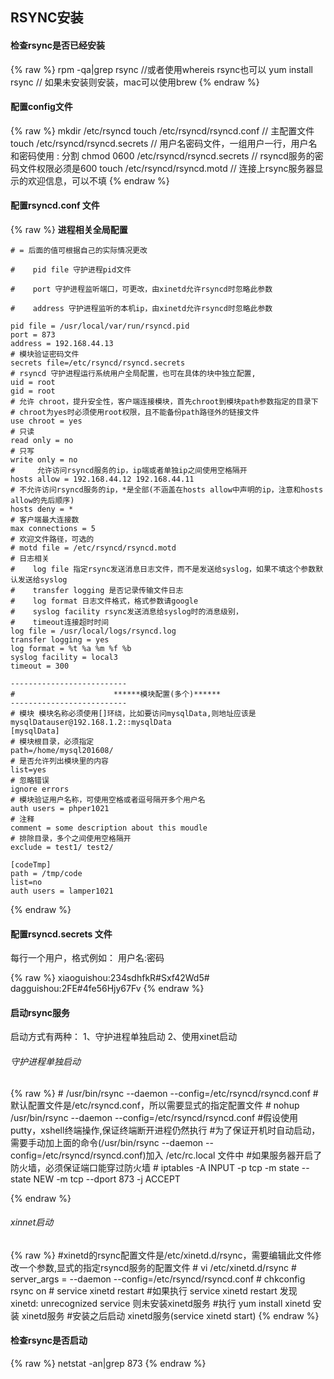 ## RSYNC安装 ##
#### 检查rsync是否已经安装 ####

  {% raw %}
    rpm -qa|grep rsync  //或者使用whereis rsync也可以
    yum install rsync     // 如果未安装则安装，mac可以使用brew
  {% endraw %}
  
#### 配置config文件 ####

  {% raw %}
    mkdir /etc/rsyncd
    touch /etc/rsyncd/rsyncd.conf         // 主配置文件
    touch /etc/rsyncd/rsyncd.secrets      // 用户名密码文件，一组用户一行，用户名和密码使用 : 分割
    chmod 0600 /etc/rsyncd/rsyncd.secrets  // rsyncd服务的密码文件权限必须是600
    touch /etc/rsyncd/rsyncd.motd          // 连接上rsync服务器显示的欢迎信息，可以不填
  {% endraw %}
  
#### 配置rsyncd.conf 文件 ####

  {% raw %}
                     ******进程相关全局配置******
  
  
    # = 后面的值可根据自己的实际情况更改

    #    pid file 守护进程pid文件

    #    port 守护进程监听端口，可更改，由xinetd允许rsyncd时忽略此参数

    #    address 守护进程监听的本机ip，由xinetd允许rsyncd时忽略此参数

    pid file = /usr/local/var/run/rsyncd.pid
    port = 873
    address = 192.168.44.13
    # 模块验证密码文件
    secrets file=/etc/rsyncd/rsyncd.secrets
    # rsyncd 守护进程运行系统用户全局配置，也可在具体的块中独立配置,
    uid = root
    gid = root
    # 允许 chroot，提升安全性，客户端连接模块，首先chroot到模块path参数指定的目录下
    # chroot为yes时必须使用root权限，且不能备份path路径外的链接文件
    use chroot = yes
    # 只读
    read only = no
    # 只写
    write only = no
    #     允许访问rsyncd服务的ip，ip端或者单独ip之间使用空格隔开
    hosts allow = 192.168.44.12 192.168.44.11
    # 不允许访问rsyncd服务的ip，*是全部(不涵盖在hosts allow中声明的ip，注意和hosts allow的先后顺序)
    hosts deny = *
    # 客户端最大连接数
    max connections = 5
    # 欢迎文件路径，可选的
    # motd file = /etc/rsyncd/rsyncd.motd
    # 日志相关
    #    log file 指定rsync发送消息日志文件，而不是发送给syslog，如果不填这个参数默认发送给syslog
    #    transfer logging 是否记录传输文件日志
    #    log format 日志文件格式，格式参数请google
    #    syslog facility rsync发送消息给syslog时的消息级别，
    #    timeout连接超时时间
    log file = /usr/local/logs/rsyncd.log
    transfer logging = yes
    log format = %t %a %m %f %b
    syslog facility = local3
    timeout = 300

    --------------------------
    #                      ******模块配置(多个)******
    --------------------------
    # 模块 模块名称必须使用[]环绕，比如要访问mysqlData,则地址应该是mysqlDatauser@192.168.1.2::mysqlData
    [mysqlData]
    # 模块根目录，必须指定
    path=/home/mysql201608/
    # 是否允许列出模块里的内容
    list=yes
    # 忽略错误
    ignore errors
    # 模块验证用户名称，可使用空格或者逗号隔开多个用户名
    auth users = phper1021
    # 注释
    comment = some description about this moudle
    # 排除目录，多个之间使用空格隔开
    exclude = test1/ test2/

    [codeTmp]
    path = /tmp/code
    list=no
    auth users = lamper1021

  {% endraw %}
  
#### 配置rsyncd.secrets 文件 ####
每行一个用户，格式例如：  用户名:密码

  {% raw %}
    xiaoguishou:234sdhfkR#Sxf42Wd5#
    dagguishou:2FE#4fe56Hjy67Fv
  {% endraw %}
  
#### 启动rsync服务 ####

启动方式有两种：
1、守护进程单独启动
2、使用xinet启动

###### 守护进程单独启动 ######

  {% raw %}
    # /usr/bin/rsync --daemon --config=/etc/rsyncd/rsyncd.conf       #默认配置文件是/etc/rsyncd.conf，所以需要显式的指定配置文件
    # nohup /usr/bin/rsync --daemon --config=/etc/rsyncd/rsyncd.conf    #假设使用putty，xshell终端操作,保证终端断开进程仍然执行
    #为了保证开机时自动启动，需要手动加上面的命令(/usr/bin/rsync --daemon --config=/etc/rsyncd/rsyncd.conf)加入 /etc/rc.local 文件中
    #如果服务器开启了防火墙，必须保证端口能穿过防火墙
    # iptables -A INPUT -p tcp -m state --state NEW  -m tcp --dport 873 -j ACCEPT

{% endraw %}

###### xinnet启动 ######

  {% raw %}
    #xinetd的rsync配置文件是/etc/xinetd.d/rsync，需要编辑此文件修改一个参数,显式的指定rsyncd服务的配置文件
    # vi /etc/xinetd.d/rsync
    # server_args     = --daemon --config=/etc/rsyncd/rsyncd.conf
    # chkconfig rsync on
    # service xinetd restart
    #如果执行 service xinetd restart 发现 xinetd: unrecognized service 则未安装xinetd服务
    #执行 yum install xinetd 安装 xinetd服务
    #安装之后启动 xinetd服务(service xinetd start)
  {% endraw %}
  
#### 检查rsync是否启动 ####

   {% raw %}
     netstat -an|grep 873
   {% endraw %}
